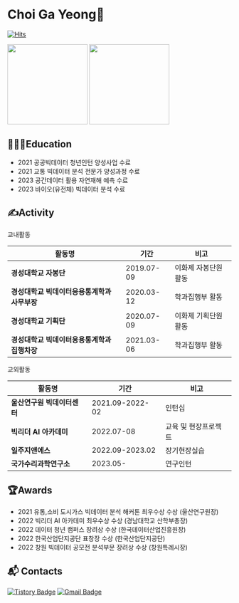 # Choi Ga Yeong🐰

[![Hits](https://hits.seeyoufarm.com/api/count/incr/badge.svg?url=https%3A%2F%2Fgithub.com%2Fgayomiiiii&count_bg=%23FEFFC3&title_bg=%23FFC6C6&icon=&icon_color=%23F0F0F0&title=hits&edge_flat=false)](https://hits.seeyoufarm.com)

<p>
  <img height="180em" src="https://github-readme-stats.vercel.app/api?username=gayomiiiii&show_icons=true&theme=gruvbox">
  <img height="180em" src="http://mazassumnida.wtf/api/v2/generate_badge?boj=yh460700(https://solved.ac/yh460700/)">
</p>

## 👩🏻‍💻Education
- 2021 공공빅데이터 청년인턴 양성사업 수료
- 2021 교통 빅데이터 분석 전문가 양성과정 수료
- 2023 공간데이터 활용 자연재해 예측 수료
- 2023 바이오(유전체) 빅데이터 분석 수료


## ✍️Activity

교내활동

| 활동명                               | 기간       | 비고               |
|--------------------------------------|------------|--------------------|
| **경성대학교 자봉단**                      | 2019.07-09 | 이화제 자봉단원 활동 |
| **경성대학교 빅데이터응용통계학과 사무부장** | 2020.03-12 | 학과집행부 활동     |
| **경성대학교 기획단**                      | 2020.07-09 | 이화제 기획단원 활동 |
| **경성대학교 빅데이터응용통계학과 집행차장** | 2021.03-06 | 학과집행부 활동     |


교외활동

| 활동명                  | 기간            | 비고                    |
|-------------------------|-----------------|-------------------------|
| **울산연구원 빅데이터센터**   | 2021.09-2022-02 | 인턴십                  |
| **빅리더 AI 아카데미**       | 2022.07-08      | 교육 및 현장프로젝트     |
| **일주지앤에스**             | 2022.09-2023.02 | 장기현장실습             |
| **국가수리과학연구소**        | 2023.05-        | 연구인턴                |


## 🏆Awards
- 2021 유통,소비 도시가스 빅데이터 분석 해커톤 최우수상 수상 (울산연구원장)
- 2022 빅리더 AI 아카데미 최우수상 수상 (경남대학교 산학부총장)
- 2022 데이터 청년 캠퍼스 장려상 수상 (한국데이터산업진흥원장)
- 2022 한국산업단지공단 표창장 수상 (한국산업단지공단)
- 2022 창원 빅데이터 공모전 분석부문 장려상 수상 (창원특례시장)


## :mailbox_with_mail: Contacts
[![Tistory Badge](http://img.shields.io/badge/Tistory-000000.svg?&style=flat-square&logo=Tistory&link=https://gayomii.tistory.com/)](https://gayomii.tistory.com/)
[![Gmail Badge](https://img.shields.io/badge/Gmail-d14836?style=flat-square&logo=Gmail&logoColor=white&link=mailto:yh460700@gmail.com)](yh460700@gmail.com)
